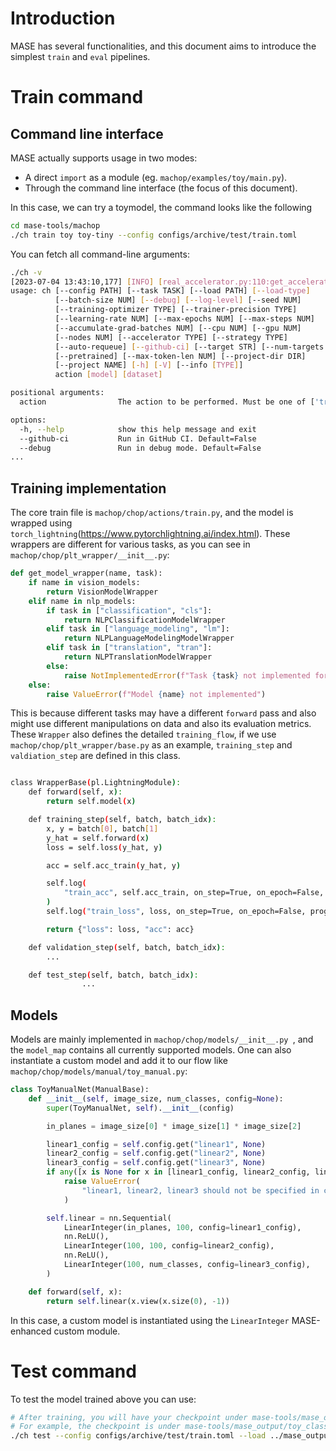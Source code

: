 # Introduction

MASE has several functionalities, and this document aims to introduce the simplest `train` and `eval` pipelines.

# Train command

## Command line interface

MASE actually supports usage in two modes:
* A direct `import` as a module (eg. `machop/examples/toy/main.py`).
* Through the command line interface (the focus of this document).

In this case, we can try a toymodel, the command looks like the following

```bash
cd mase-tools/machop
./ch train toy toy-tiny --config configs/archive/test/train.toml
```

You can fetch all command-line arguments:

```bash
./ch -v
[2023-07-04 13:43:10,177] [INFO] [real_accelerator.py:110:get_accelerator] Setting ds_accelerator to cuda (auto detect)
usage: ch [--config PATH] [--task TASK] [--load PATH] [--load-type]
          [--batch-size NUM] [--debug] [--log-level] [--seed NUM]
          [--training-optimizer TYPE] [--trainer-precision TYPE]
          [--learning-rate NUM] [--max-epochs NUM] [--max-steps NUM]
          [--accumulate-grad-batches NUM] [--cpu NUM] [--gpu NUM]
          [--nodes NUM] [--accelerator TYPE] [--strategy TYPE]
          [--auto-requeue] [--github-ci] [--target STR] [--num-targets NUM]
          [--pretrained] [--max-token-len NUM] [--project-dir DIR]
          [--project NAME] [-h] [-V] [--info [TYPE]]
          action [model] [dataset]

positional arguments:
  action                The action to be performed. Must be one of ['train', 'eval', 'transform', 'search']

options:
  -h, --help            show this help message and exit
  --github-ci           Run in GitHub CI. Default=False
  --debug               Run in debug mode. Default=False
...
```

## Training implementation

The core train file is `machop/chop/actions/train.py`, and the model is wrapped using `torch_lightning`(<https://www.pytorchlightning.ai/index.html>). These wrappers are different for various tasks, as you can see in `machop/chop/plt_wrapper/__init__.py`:

```python
def get_model_wrapper(name, task):
    if name in vision_models:
        return VisionModelWrapper
    elif name in nlp_models:
        if task in ["classification", "cls"]:
            return NLPClassificationModelWrapper
        elif task in ["language_modeling", "lm"]:
            return NLPLanguageModelingModelWrapper
        elif task in ["translation", "tran"]:
            return NLPTranslationModelWrapper
        else:
            raise NotImplementedError(f"Task {task} not implemented for NLP models")
    else:
        raise ValueError(f"Model {name} not implemented")
```

This is because different tasks may have a different `forward` pass and also might use different manipulations on data and also its evaluation metrics.
These `Wrapper` also defines the detailed `training_flow`, if we use `machop/chop/plt_wrapper/base.py` as an example, `training_step` and `valdiation_step` are defined in this class.

```bash

class WrapperBase(pl.LightningModule):
    def forward(self, x):
        return self.model(x)

    def training_step(self, batch, batch_idx):
        x, y = batch[0], batch[1]
        y_hat = self.forward(x)
        loss = self.loss(y_hat, y)

        acc = self.acc_train(y_hat, y)

        self.log(
            "train_acc", self.acc_train, on_step=True, on_epoch=False, prog_bar=True
        )
        self.log("train_loss", loss, on_step=True, on_epoch=False, prog_bar=True)

        return {"loss": loss, "acc": acc}

    def validation_step(self, batch, batch_idx):
        ...

    def test_step(self, batch, batch_idx):
				...
```

## Models

Models are mainly implemented in `machop/chop/models/__init__.py
`, and the `model_map` contains all currently supported models.
One can also instantiate a custom model and add it to our flow like `machop/chop/models/manual/toy_manual.py`:

```python
class ToyManualNet(ManualBase):
    def __init__(self, image_size, num_classes, config=None):
        super(ToyManualNet, self).__init__(config)

        in_planes = image_size[0] * image_size[1] * image_size[2]

        linear1_config = self.config.get("linear1", None)
        linear2_config = self.config.get("linear2", None)
        linear3_config = self.config.get("linear3", None)
        if any([x is None for x in [linear1_config, linear2_config, linear3_config]]):
            raise ValueError(
                "linear1, linear2, linear3 should not be specified in config"
            )

        self.linear = nn.Sequential(
            LinearInteger(in_planes, 100, config=linear1_config),
            nn.ReLU(),
            LinearInteger(100, 100, config=linear2_config),
            nn.ReLU(),
            LinearInteger(100, num_classes, config=linear3_config),
        )

    def forward(self, x):
        return self.linear(x.view(x.size(0), -1))
```

In this case, a custom model is instantiated using the `LinearInteger` MASE-enhanced custom module.

# Test command

To test the model trained above you can use:

```bash
# After training, you will have your checkpoint under mase-tools/mase_output
# For example, the checkpoint is under mase-tools/mase_output/toy_classification_toy-tiny_2023-07-03/software/training_ckpts/best.ckpt 
./ch test --config configs/archive/test/train.toml --load ../mase_output/toy_classification_toy-tiny_2023-07-03/software/training_ckpts/best.ckpt --load-type pl
```
